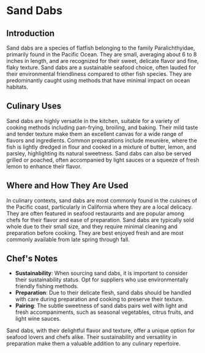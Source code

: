 # Sand Dabs

## Introduction

Sand dabs are a species of flatfish belonging to the family Paralichthyidae, primarily found in the Pacific Ocean. They are small, averaging about 6 to 8 inches in length, and are recognized for their sweet, delicate flavor and fine, flaky texture. Sand dabs are a sustainable seafood choice, often lauded for their environmental friendliness compared to other fish species. They are predominantly caught using methods that have minimal impact on ocean habitats.

## Culinary Uses

Sand dabs are highly versatile in the kitchen, suitable for a variety of cooking methods including pan-frying, broiling, and baking. Their mild taste and tender texture make them an excellent canvas for a wide range of flavors and ingredients. Common preparations include meunière, where the fish is lightly dredged in flour and cooked in a mixture of butter, lemon, and parsley, highlighting its natural sweetness. Sand dabs can also be served grilled or poached, often accompanied by light sauces or a squeeze of fresh lemon to enhance their flavor.

## Where and How They Are Used

In culinary contexts, sand dabs are most commonly found in the cuisines of the Pacific coast, particularly in California where they are a local delicacy. They are often featured in seafood restaurants and are popular among chefs for their flavor and ease of preparation. Sand dabs are typically sold whole due to their small size, and they require minimal cleaning and preparation before cooking. They are best enjoyed fresh and are most commonly available from late spring through fall.

## Chef's Notes

- **Sustainability**: When sourcing sand dabs, it is important to consider their sustainability status. Opt for suppliers who use environmentally friendly fishing methods.
- **Preparation**: Due to their delicate flesh, sand dabs should be handled with care during preparation and cooking to preserve their texture.
- **Pairing**: The subtle sweetness of sand dabs pairs well with light and fresh accompaniments, such as seasonal vegetables, citrus fruits, and light wine sauces.

Sand dabs, with their delightful flavor and texture, offer a unique option for seafood lovers and chefs alike. Their sustainability and versatility in preparation make them a valuable addition to any culinary repertoire.